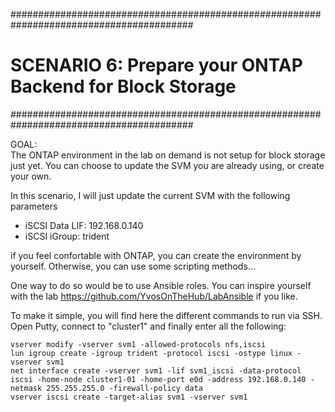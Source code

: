 #########################################################################################
# SCENARIO 6: Prepare your ONTAP Backend for Block Storage
#########################################################################################

GOAL:  
The ONTAP environment in the lab on demand is not setup for block storage just yet.
You can choose to update the SVM you are already using, or create your own.

In this scenario, I will just update the current SVM with the following parameters
- iSCSI Data LIF: 192.168.0.140
- iSCSI iGroup: trident

if you feel confortable with ONTAP, you can create the environment by yourself.
Otherwise, you can use some scripting methods...

One way to do so would be to use Ansible roles.
You can inspire yourself with the lab https://github.com/YvosOnTheHub/LabAnsible if you like.

To make it simple, you will find here the different commands to run via SSH.
Open Putty, connect to "cluster1" and finally enter all the following:

```
vserver modify -vserver svm1 -allowed-protocols nfs,iscsi
lun igroup create -igroup trident -protocol iscsi -ostype linux -vserver svm1
net interface create -vserver svm1 -lif svm1_iscsi -data-protocol iscsi -home-node cluster1-01 -home-port e0d -address 192.168.0.140 -netmask 255.255.255.0 -firewall-policy data
vserver iscsi create -target-alias svm1 -vserver svm1
```

